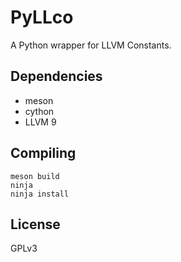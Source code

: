 PyLLco
======

A Python wrapper for LLVM Constants.

Dependencies
------------

- meson
- cython
- LLVM 9

Compiling
---------

```
meson build
ninja
ninja install
```

License
-------

GPLv3
